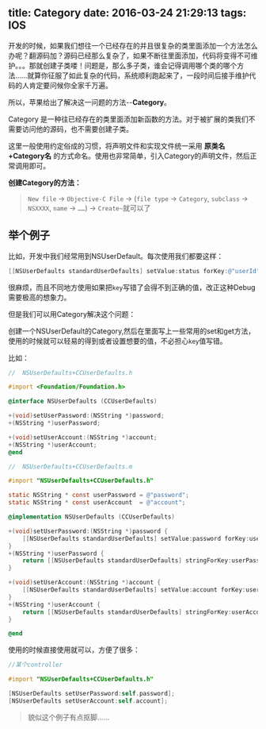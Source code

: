 title: Category
date: 2016-03-24 21:29:13
tags: IOS
---

开发的时候，如果我们想往一个已经存在的并且很复杂的类里面添加一个方法怎么办呢？翻源码加？源码已经那么复杂了，如果不断往里面添加，代码将变得不可维护。。。那就创建子类喽！问题是，那么多子类，谁会记得调用哪个类的哪个方法……就算你征服了如此复杂的代码，系统顺利跑起来了，一段时间后接手维护代码的人肯定要问候你全家千万遍。

所以，苹果给出了解决这一问题的方法--**Category**。

<!--more-->

Category 是一种往已经存在的类里面添加新函数的方法。对于被扩展的类我们不需要访问他的源码，也不需要创建子类。

这里一般使用约定俗成的习惯，将声明文件和实现文件统一采用 **原类名+Category名** 的方式命名。使用也非常简单，引入Category的声明文件，然后正常调用即可。

**创建Category的方法：**

> `New file` -> `Objective-C File` -> (`file type` -> `Category`, `subclass` -> `NSXXXX`, `name` -> `……`) -> `Create~`就可以了


## 举个例子

比如，开发中我们经常用到NSUserDefault。每次使用我们都要这样：

```objectivec
[[NSUserDefaults standardUserDefaults] setValue:status forKey:@"userId"];
```
很麻烦，而且不同地方使用如果把`key`写错了会得不到正确的值，改正这种Debug需要极高的想象力。

但是我们可以用Category解决这个问题：

创建一个NSUserDefault的Category,然后在里面写上一些常用的set和get方法，使用的时候就可以轻易的得到或者设置想要的值，不必担心`key`值写错。

比如：

```objectivec
//  NSUserDefaults+CCUserDefaults.h

#import <Foundation/Foundation.h>

@interface NSUserDefaults (CCUserDefaults)

+(void)setUserPassword:(NSString *)password;
+(NSString *)userPassword;

+(void)setUserAccount:(NSString *)account;
+(NSString *)userAccount;
@end
```

```objectivec
//  NSUserDefaults+CCUserDefaults.m

#import "NSUserDefaults+CCUserDefaults.h"

static NSString * const userPassword = @"password";
static NSString * const userAccount  = @"account";

@implementation NSUserDefaults (CCUserDefaults)

+(void)setUserPassword:(NSString *)password {
    [[NSUserDefaults standardUserDefaults] setValue:password forKey:userPassword];
}
+(NSString *)userPassword {
    return [[NSUserDefaults standardUserDefaults] stringForKey:userPassword];
}

+(void)setUserAccount:(NSString *)account {
    [[NSUserDefaults standardUserDefaults] setValue:account forKey:userAccount];
}
+(NSString *)userAccount {
    return [[NSUserDefaults standardUserDefaults] stringForKey:userAccount];
}

@end
```

使用的时候直接使用就可以，方便了很多：

```objectivec
//某个controller

#import "NSUserDefaults+CCUserDefaults.h"

[NSUserDefaults setUserPassword:self.password];
[NSUserDefaults setUserAccount:self.account];
```

> 貌似这个例子有点抠脚……



